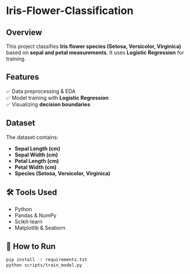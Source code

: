 # Iris-Flower-Classification

##  Overview
This project classifies **Iris flower species (Setosa, Versicolor, Virginica)** based on **sepal and petal measurements**. It uses **Logistic Regression** for training.

##  Features
✅ Data preprocessing & EDA  
✅ Model training with **Logistic Regression**  
✅ Visualizing **decision boundaries**  

##  Dataset
The dataset contains:
- **Sepal Length (cm)**
- **Sepal Width (cm)**
- **Petal Length (cm)**
- **Petal Width (cm)**
- **Species (Setosa, Versicolor, Virginica)**


## 🛠️ Tools Used
- Python  
- Pandas & NumPy  
- Scikit-learn  
- Matplotlib & Seaborn  

## 🔗 How to Run
```sh
pip install -r requirements.txt
python scripts/train_model.py
